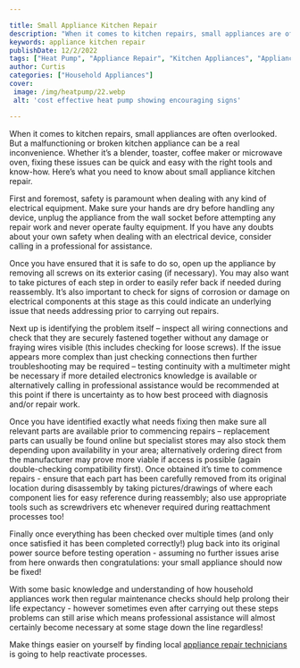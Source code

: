 ```yaml
---

title: Small Appliance Kitchen Repair
description: "When it comes to kitchen repairs, small appliances are often overlooked. But a malfunctioning or broken kitchen appliance can be a...get more detail"
keywords: appliance kitchen repair
publishDate: 12/2/2022
tags: ["Heat Pump", "Appliance Repair", "Kitchen Appliances", "Appliance Guide"]
author: Curtis
categories: ["Household Appliances"]
cover: 
 image: /img/heatpump/22.webp
 alt: 'cost effective heat pump showing encouraging signs'

---
```


When it comes to kitchen repairs, small appliances are often overlooked. But a malfunctioning or broken kitchen appliance can be a real inconvenience. Whether it’s a blender, toaster, coffee maker or microwave oven, fixing these issues can be quick and easy with the right tools and know-how. Here’s what you need to know about small appliance kitchen repair.

First and foremost, safety is paramount when dealing with any kind of electrical equipment. Make sure your hands are dry before handling any device, unplug the appliance from the wall socket before attempting any repair work and never operate faulty equipment. If you have any doubts about your own safety when dealing with an electrical device, consider calling in a professional for assistance.

Once you have ensured that it is safe to do so, open up the appliance by removing all screws on its exterior casing (if necessary). You may also want to take pictures of each step in order to easily refer back if needed during reassembly. It’s also important to check for signs of corrosion or damage on electrical components at this stage as this could indicate an underlying issue that needs addressing prior to carrying out repairs. 

Next up is identifying the problem itself – inspect all wiring connections and check that they are securely fastened together without any damage or fraying wires visible (this includes checking for loose screws). If the issue appears more complex than just checking connections then further troubleshooting may be required – testing continuity with a multimeter might be necessary if more detailed electronics knowledge is available or alternatively calling in professional assistance would be recommended at this point if there is uncertainty as to how best proceed with diagnosis and/or repair work. 

Once you have identified exactly what needs fixing then make sure all relevant parts are available prior to commencing repairs – replacement parts can usually be found online but specialist stores may also stock them depending upon availability in your area; alternatively ordering direct from the manufacturer may prove more viable if access is possible (again double-checking compatibility first). Once obtained it’s time to commence repairs - ensure that each part has been carefully removed from its original location during disassembly by taking pictures/drawings of where each component lies for easy reference during reassembly; also use appropriate tools such as screwdrivers etc whenever required during reattachment processes too! 

Finally once everything has been checked over multiple times (and only once satisfied it has been completed correctly!) plug back into its original power source before testing operation - assuming no further issues arise from here onwards then congratulations: your small appliance should now be fixed! 

With some basic knowledge and understanding of how household appliances work then regular maintenance checks should help prolong their life expectancy - however sometimes even after carrying out these steps problems can still arise which means professional assistance will almost certainly become necessary at some stage down the line regardless!

Make things easier on yourself by finding local <a href="/pages/appliance-repair-technicians/">appliance repair technicians</a> is going to help reactivate processes.